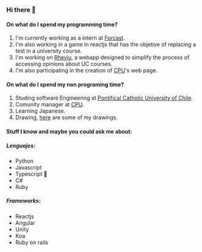 ### Hi there 👋

#### On what do I spend my programming time?
1. I'm currently working as a intern at [Forcast][1].
2. I'm also working in a game in reactjs that has the objetive of replacing a test in a university course.
3. I'm working on [Rheviu][2], a webapp designed to simplify the process of accessing opinions about UC courses.
4. I'm also participating in the creation of [CPU][3]'s web page.

#### On what do I spend my non programing time?
1. Studing software Engineering at [Pontifical Catholic University of Chile][4].
2. Comunity manager at [CPU][5].
3. Learning Japanese.
4. Drawing, [here][6] are some of my drawings.

#### Stuff I know and maybe you could ask me about:
##### Lenguajes:
* Python
* Javascript
* Typescript 💖
* C#
* Ruby

##### Frameworks:
* Reactjs
* Angular
* Unity
* Koa
* Ruby on rails


[1]: https://www.forcast.cl/
[2]: https://rheviu.github.io/hello/
[3]: https://cpu.ing.puc.cl/
[4]: https://cpu.ing.puc.cl/
[5]: https://www.instagram.com/cpu_uc/?hl=es-la
[6]: https://www.instagram.com/luckbox.studio/?hl=es-la

<!--
**Luckbox314/Luckbox314** is a ✨ _special_ ✨ repository because its `README.md` (this file) appears on your GitHub profile.

Here are some ideas to get you started:

- 🔭 I’m currently working on ...
- 🌱 I’m currently learning ...
- 👯 I’m looking to collaborate on ...
- 🤔 I’m looking for help with ...
- 💬 Ask me about ...
- 📫 How to reach me: ...
- 😄 Pronouns: ...
- ⚡ Fun fact: ...
-->
